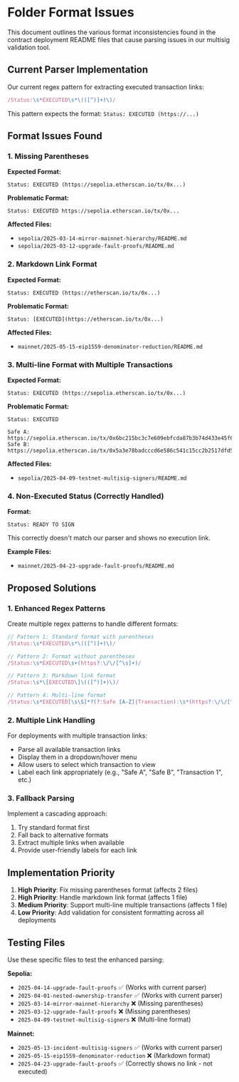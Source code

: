# Folder Format Issues

This document outlines the various format inconsistencies found in the contract deployment README files that cause parsing issues in our multisig validation tool.

## Current Parser Implementation

Our current regex pattern for extracting executed transaction links:
```javascript
/Status:\s*EXECUTED\s*\(([^)]+)\)/
```

This pattern expects the format: `Status: EXECUTED (https://...)`

## Format Issues Found

### 1. Missing Parentheses

**Expected Format:**
```
Status: EXECUTED (https://sepolia.etherscan.io/tx/0x...)
```

**Problematic Format:**
```
Status: EXECUTED https://sepolia.etherscan.io/tx/0x...
```

**Affected Files:**
- `sepolia/2025-03-14-mirror-mainnet-hierarchy/README.md`
- `sepolia/2025-03-12-upgrade-fault-proofs/README.md`

### 2. Markdown Link Format

**Expected Format:**
```
Status: EXECUTED (https://etherscan.io/tx/0x...)
```

**Problematic Format:**
```
Status: [EXECUTED](https://etherscan.io/tx/0x...)
```

**Affected Files:**
- `mainnet/2025-05-15-eip1559-denominator-reduction/README.md`

### 3. Multi-line Format with Multiple Transactions

**Expected Format:**
```
Status: EXECUTED (https://sepolia.etherscan.io/tx/0x...)
```

**Problematic Format:**
```
Status: EXECUTED

Safe A: https://sepolia.etherscan.io/tx/0x6bc215bc3c7e609ebfcda87b3b74d433e45f685101733982b8a910331acd609b
Safe B: https://sepolia.etherscan.io/tx/0x5a3e78badcccd6e586c541c15cc2b2517dfd54ea156bf50b662b21fedf5e3a81
```

**Affected Files:**
- `sepolia/2025-04-09-testnet-multisig-signers/README.md`

### 4. Non-Executed Status (Correctly Handled)

**Format:**
```
Status: READY TO SIGN
```

This correctly doesn't match our parser and shows no execution link.

**Example Files:**
- `mainnet/2025-04-23-upgrade-fault-proofs/README.md`

## Proposed Solutions

### 1. Enhanced Regex Patterns

Create multiple regex patterns to handle different formats:

```javascript
// Pattern 1: Standard format with parentheses
/Status:\s*EXECUTED\s*\(([^)]+)\)/

// Pattern 2: Format without parentheses
/Status:\s*EXECUTED\s+(https?:\/\/[^\s]+)/

// Pattern 3: Markdown link format
/Status:\s*\[EXECUTED\]\(([^)]+)\)/

// Pattern 4: Multi-line format
/Status:\s*EXECUTED[\s\S]*?(?:Safe [A-Z]|Transaction):\s*(https?:\/\/[^\s]+)/g
```

### 2. Multiple Link Handling

For deployments with multiple transaction links:
- Parse all available transaction links
- Display them in a dropdown/hover menu
- Allow users to select which transaction to view
- Label each link appropriately (e.g., "Safe A", "Safe B", "Transaction 1", etc.)

### 3. Fallback Parsing

Implement a cascading approach:
1. Try standard format first
2. Fall back to alternative formats
3. Extract multiple links when available
4. Provide user-friendly labels for each link

## Implementation Priority

1. **High Priority**: Fix missing parentheses format (affects 2 files)
2. **High Priority**: Handle markdown link format (affects 1 file)
3. **Medium Priority**: Support multi-line multiple transactions (affects 1 file)
4. **Low Priority**: Add validation for consistent formatting across all deployments

## Testing Files

Use these specific files to test the enhanced parsing:

**Sepolia:**
- `2025-04-14-upgrade-fault-proofs` ✅ (Works with current parser)
- `2025-04-01-nested-ownership-transfer` ✅ (Works with current parser)
- `2025-03-14-mirror-mainnet-hierarchy` ❌ (Missing parentheses)
- `2025-03-12-upgrade-fault-proofs` ❌ (Missing parentheses)
- `2025-04-09-testnet-multisig-signers` ❌ (Multi-line format)

**Mainnet:**
- `2025-05-13-incident-multisig-signers` ✅ (Works with current parser)
- `2025-05-15-eip1559-denominator-reduction` ❌ (Markdown format)
- `2025-04-23-upgrade-fault-proofs` ✅ (Correctly shows no link - not executed)
